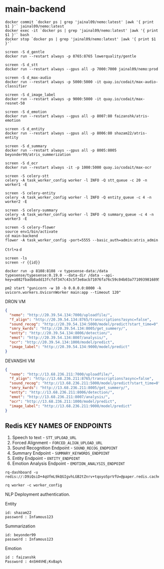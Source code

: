 # main-backend

```
docker commit `docker ps | grep 'jainal09/nemo:latest' |awk '{ print $1 }'` jainal09/nemo:latest
docker exec -it `docker ps | grep 'jainal09/nemo:latest' |awk '{ print $1 }'` bash
docker stop `docker ps | grep 'jainal09/nemo:latest' |awk '{ print $1 }'`
```

```
screen -S d_gentle
docker run --restart always -p 8765:8765 lowerquality/gentle
```

```
screen -S d_stt
docker run --restart always --gpus all -p 7000:7000 jainal09/nemo:prod
```

```
screen -S d_max-audio
docker run --restart always -p 5000:5000 -it quay.io/codait/max-audio-classifier
```

```
screen -S d_image_label
docker run --restart always -p 9000:5000 -it quay.io/codait/max-resnet-50
```

```
screen -S d_emotion
docker run --restart always --gpus all -p 8007:80 faizanshk/atris-emotion
```

```
screen -S d_entity
docker run --restart always --gpus all -p 8006:80 shazam22/atris-entity
```

```
screen -S d_summary
docker run --restart always --gpus all -p 8005:8005 beyonder99/atris_summerization
```

```
screen -S d_ocr
docker run --restart always -it -p 1000:5000 quay.io/codait/max-ocr
```

```
screen -S celery-stt
celery -A task_worker_config worker -l INFO -Q stt_queue -c 20 -n worker1 -E
```

```
screen -S celery-entity
celery -A task_worker_config worker -l INFO -Q entity_queue -c 4 -n worker2 -E
```

```
screen -S celery-summary
celery -A task_worker_config worker -l INFO -Q summary_queue -c 4 -n worker3 -E
```

```
screen -S celery-flower
source env1/bin/activate
cd main-backend
flower -A task_worker_config -port=5555 --basic_auth=admin:atris_admin
```

`Ctrl+a` `d`

```
screen -ls
screen -r {{id}}
```

```
docker run -p 8108:8108 -v typesense-data:/data typesense/typesense:0.19.0 --data-dir /data --api-key=a882fbadb8add13fcfdf347c43c5f3e8acb71076fa76c59c04b03a7710939816895b8ac45bab80d1d3e67adc4e8d3a44ce38805e10aaada0e49b979a874c6801
```

```shell
pm2 start "gunicorn -w 10 -b 0.0.0.0:8000 -k uvicorn.workers.UvicornWorker main:app --timeout 120"
```

DRON VM
```json
{
  "nemo": "http://20.39.54.134:7000/uploadfile/",
  "f_align": "http://20.39.54.134:8765/transcriptions?async=false",
  "sound_recog": "http://20.39.54.134:5000/model/predict?start_time=0",
  "smry_kwrds": "http://20.39.54.134:8005/get_summery/",
  "entty": "http://20.39.54.134:8006/detection/",
  "emot": "http://20.39.54.134:8007/analysis/",
  "ocr": "http://20.39.54.134:1000/model/predict",
  "image_label": "http://20.39.54.134:9000/model/predict"
}
```
DEVANSHI VM
```json
{
  "nemo": "http://13.68.236.211:7000/uploadfile/",
  "f_align": "http://13.68.236.211:8765/transcriptions?async=false",
  "sound_recog": "http://13.68.236.211:5000/model/predict?start_time=0",
  "smry_kwrds": "http://13.68.236.211:8005/get_summery/",
  "entty": "http://13.68.236.211:8006/detection/",
  "emot": "http://13.68.236.211:8007/analysis/",
  "ocr": "http://13.68.236.211:1000/model/predict",
  "image_label": "http://13.68.236.211:9000/model/predict"
}
```

## Redis KEY NAMES OF ENDPOINTS

1. Speech to text - `STT_UPLOAD_URL`
2. Forced Alignment - `FORCED_ALIGN_UPLOAD_URL`
3. Sound Recognition Endpoint - `SOUND_RECOG_ENDPOINT`
4. Summary Endpoint - `SUMMARY_KEYWORDS_ENDPOINT`
5. Entity Endpoint - `ENTITY_ENDPOINT`
6. Emotion Analysis Endpoint - `EMOTION_ANALYSIS_ENDPOINT`

```
rq-dashboard -u redis://:D9iQsiD+4qUfmL9kQGIgvhLGB2tZnrv+tqoyo5prVfU=@paper.redis.cache.windows.net:6379/0

rq worker -c worker_config
```

NLP Deployment authentication.

Entity

```
id: shazam22
password : Infamous123
```

Summarization

```
id: beyonder99
password : Infamous123
```

Emotion

```
id : faizanshk
Password : 4nSH4VHE;KvBap%
```
